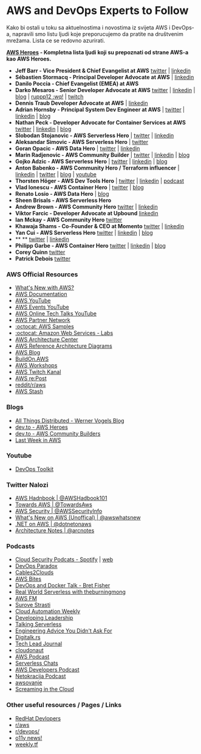 # AWS and DevOps Experts to Follow

Kako bi ostali u toku sa aktuelnostima i novostima iz svijeta AWS i DevOps-a, napravili smo listu ljudi koje preporucujemo da pratite na društvenim mrežama. Lista ce se redovno azurirati.

**[AWS Heroes](https://aws.amazon.com/developer/community/heroes/) - Kompletna lista ljudi koji su prepoznati od strane AWS-a kao AWS Heroes.**

- **Jeff Barr - Vice President & Chief Evangelist at AWS** [twitter](https://twitter.com/jeffbarr) | [linkedin](https://www.linkedin.com/in/jeffbarr/)
- **Sébastien Stormacq - Principal Developer Advocate at AWS** | [linkedin](https://www.linkedin.com/in/sebastienstormacq/)
- **Danilo Poccia - Chief Evangelist (EMEA) at AWS**
- **Darko Mesaros - Senior Developer Advocate at AWS**  [twitter](https://twitter.com/darkosubotica) | [linkedin](https://www.linkedin.com/in/darko-mesaros/) | [blog](https://www.buildon.aws/) | [ruppp12 :wq!](https://www.rup12.net/) | [twitch](https://www.twitch.tv/ruptwelve)
- **Dennis Traub Developer Advocate at AWS** | [linkedin](https://www.linkedin.com/in/dennis-traub/)
- **Adrian Hornsby - Principal System Dev Engineer at AWS** | [twitter](https://twitter.com/adhorn) | [linkedin](https://www.linkedin.com/in/adrianhornsby/) | [blog](https://adhorn.medium.com/)
- **Nathan Peck - Developer Advocate for Container Services at AWS** [twitter](https://twitter.com/nathankpeck) | [linkedin]() | [blog](https://nathanpeck.com/)
- **Slobodan Stojanovic - AWS Serverless Hero** | [twitter](https://twitter.com/slobodan_) | [linkedin](https://www.linkedin.com/in/sstojanovic/)
- **Aleksandar Simovic - AWS Serverless Hero** | [twitter](https://twitter.com/simalexan)
- **Goran Opacic - AWS Data Hero** | [twitter]() | [linkedin]()
- **Marin Radjenovic - AWS Community Builder** | [twitter]() | [linkedin]() | [blog](https://medium.com/@marinradjenovic)
- **Gojko Adzic - AWS Serverless Hero** | [twitter]() | [linkedin]() | [blog](https://serverless.pub/)
- **Anton Babenko - AWS Community Hero / Terraform influencer** | [linkedin](https://www.linkedin.com/in/antonbabenko/) | [twitter](https://twitter.com/antonbabenko) | [blog](https://www.weekly.tf/) | [youtube](https://www.youtube.com/channel/UCGH0yYPvlCN1VjSFMGVmFgQ)
- **Thorsten Höger - AWS Dev Tools Hero** | [twitter]() | [linkedin]() | [podcast]()
- **Vlad Ionescu - AWS Container Hero** | [twitter](https://twitter.com/iamvlaaaaaaad/) | [blog](https://www.vladionescu.me/)
- **Renato Losio - AWS Data Hero** | [blog](https://cloudiamo.com/)
- **Sheen Brisals - AWS Serverless Hero**
- **Andrew Brown - AWS Community Hero** [twitter](https://twitter.com/andrewbrown/) | [linkedin](https://www.linkedin.com/in/andrew-wc-brown/)
- **Viktor Farcic - Developer Advocate at Upbound** [linkedin](https://www.linkedin.com/in/viktorfarcic/)
- **Ian Mckay - AWS Community Hero** [twitter](https://twitter.com/iann0036)
- **Khawaja Shams - Co-Founder & CEO at Momento** [twitter](https://twitter.com/ksshams) | [linkedin](https://www.linkedin.com/in/kshams/)
- **Yan Cui - AWS Serverless Hero** [twitter](https://twitter.com/theburningmonk) | [linkedin](https://www.linkedin.com/in/theburningmonk/) | [blog](https://theburningmonk.medium.com/)
- ** ** [twitter]() | [linkedin]()
- **Philipp Garbe - AWS Container Hero** [twitter](https://twitter.com/pgarbe) | [linkedin]( https://linkedin.com/in/pgarbe) | [blog](https://garbe.io/)
- **Corey Quinn** [twitter](https://twitter.com/QuinnyPig)
- **Patrick Debois** [twitter](https://twitter.com/patrickdebois)

### AWS Official Resources
- [What's New with AWS?](https://aws.amazon.com/new/)
- [AWS Documentation](https://aws.amazon.com/documentation-overview/)
- [AWS YouTube](https://www.youtube.com/user/AmazonWebServices)
- [AWS Events YouTube](https://www.youtube.com/@AWSEventsChannel)
- [AWS Online Tech Talks YouTube](https://www.youtube.com/@AWSOnlineTechTalks)
- [AWS Partner Network](https://www.youtube.com/@AWSPartnerNetwork)
- [:octocat: AWS Samples](https://github.com/aws-samples)
- [:octocat: Amazon Web Services - Labs](https://github.com/awslabs)
- [AWS Architecture Center](https://aws.amazon.com/architecture)
- [AWS Reference Architecture Diagrams](https://aws.amazon.com/architecture/reference-architecture-diagrams)
- [AWS Blog](https://aws.amazon.com/blogs/)
- [BuildOn.AWS](https://www.buildon.aws/)
- [AWS Workshops](https://workshops.aws/)
- [AWS Twitch Kanal](https://www.twitch.tv/aws)
- [AWS re:Post](https://repost.aws/)
- [reddit/r/aws](https://www.reddit.com/r/aws/)
- [AWS Stash](https://awsstash.com/)
### Blogs
- [All Things Distributed - Werner Vogels Blog](https://www.allthingsdistributed.com/)  
- [dev.to - AWS Heroes](https://dev.to/aws-heroes)
- [dev.to - AWS Community Builders](https://dev.to/aws-builders)
- [Last Week in AWS](https://ref.lastweekinaws.com/dfiinf)

### Youtube
- [DevOps Toolkit](https://www.youtube.com/@DevOpsToolkit/videos)

### Twitter Nalozi
- [AWS Hadnbook | @AWSHadbook101](https://twitter.com/AWSHandbook101)
- [Towards AWS | @TowardsAws](https://twitter.com/TowardsAws)
- [AWS Security | @AWSSecurityInfo](https://twitter.com/AWSSecurityInfo)
- [What's New on AWS (Unoffical) | @awswhatsnew](https://twitter.com/awswhatsnew)  
- [.NET on AWS | @dotnetonaws](https://twitter.com/dotnetonaws)  
- [Architecture Notes | @arcnotes](https://twitter.com/arcnotes)

### Podcasts
- [Cloud Security Podcats - Spotify](https://open.spotify.com/show/6LZgeh4GecRYPc0WrwMB4I?si=96ceee79de88407e) | [web](https://cloudsecuritypodcast.tv/)
- [DevOps Paradox](https://open.spotify.com/show/6VRDZ6E89JfNY9BCANx70m?si=077b108747a0421e)
- [Cables2Clouds](https://open.spotify.com/show/0XiacmzJ7FYilmOqBZPQaE?si=57dde8c89b00474b)
- [AWS Bites](https://open.spotify.com/show/3Lh7PzqBFV6yt5WsTAmO5q?si=182d1c30b0cc4789)
- [DevOps and Docker Talk - Bret Fisher](https://open.spotify.com/show/2q5GOLTmNGpHYmrrZ0Ik73?si=92b0d53a762c4676)
- [Real World Serverless with theburningmong](https://open.spotify.com/show/4Ts4BGGcQvwtvwF0XXq0nE?si=9adad8d869d9439f)
- [AWS FM](https://open.spotify.com/show/3J1QKpYBOBggThvdNH9uD1?si=9b312c4f0173489f)
- [Surove Strasti](https://open.spotify.com/show/6mlsvDZWLDNL9DAUVTcSmF?si=9c3c11a40b9448ba)
- [Cloud Automation Weekly](https://open.spotify.com/show/7J3rTmvAES6brOiMrdGfUk?si=75b8b0d765af4eac)
- [Developing Leadership](https://open.spotify.com/show/4a6izDjcua7kh9SDyFzqFh?si=687b5791c11b48a5)
- [Talking Serverless](https://open.spotify.com/show/0JuJlYhsAMzLsPJm6Pk2A6?si=8b3206c71f684dd7)
- [Engineering Advice You Didn't Ask For](https://open.spotify.com/show/199cUFlgvdrGKhZK9oHnOh?si=3e1e780d1fad41a8)
- [Digitalk.rs](https://open.spotify.com/show/7ykld3nayLv8udDZ6bMG8N?si=e39b3515dd024e2e)
- [Tech Lead Journal](https://open.spotify.com/show/5suS91H6OfqDt14ZsOD4RV?si=f2725b1a717f410a)
- [cloudonaut](https://open.spotify.com/show/1M44gYEuSZs3YX6zDUcVZs?si=c12b03e4a72a44ee)
- [AWS Podcast](https://open.spotify.com/show/363iMcjThX5KNpfSHPRAjj?si=5ae8b28197d74e4b)
- [Serverless Chats](https://open.spotify.com/show/0r9PlWkq4mXoKL3fAIh5Ux?si=c1b59313cbc44dd5)
- [AWS Developers Podcast](https://open.spotify.com/show/7rQjgnBvuyr18K03tnEHBI?si=c7876cba2b1a4345)
- [Netokracija Podcast](https://open.spotify.com/show/1JeEKPdFXJopMUEPXucMUK?si=36401caa1c47479b)
- [awsovanje](https://open.spotify.com/show/3lY7x5aJiOgJ5CIiC7LkrY?si=4a0bfc39b1b74630)
- [Screaming in the Cloud](https://open.spotify.com/show/3fBA9eNkGliCzp3Xuy1GVd?si=3c9db566573a4ab5)

### Other useful resources / Pages / Links

- [RedHat Devlopers](https://developers.redhat.com/)
- [r/aws](https://www.reddit.com/r/aws/)  
- [r/devops/](https://www.reddit.com/r/devops/)
- [o11y news!](https://o11y.news/)
- [weekly.tf](https://www.weekly.tf/)
